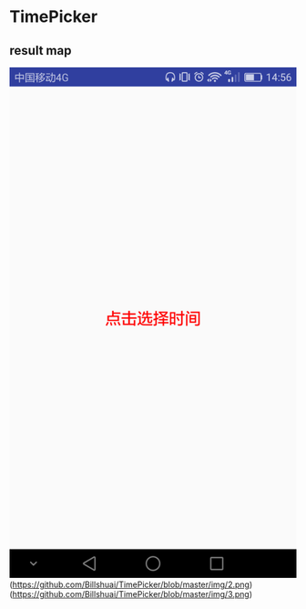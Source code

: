 # TimePicker 

## result map
![result map](https://github.com/Billshuai/TimePicker/blob/master/img/1.png)(https://github.com/Billshuai/TimePicker/blob/master/img/2.png)(https://github.com/Billshuai/TimePicker/blob/master/img/3.png)
